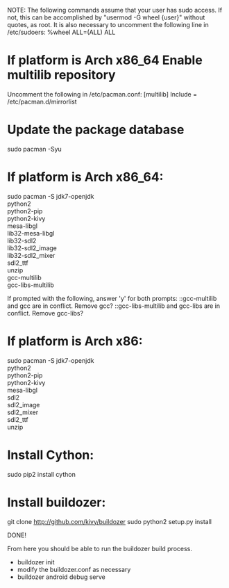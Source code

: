 NOTE: The following commands assume that your user has sudo access. If not, this can be accomplished by "usermod -G wheel {user}" without quotes, as root. It is also necessary to uncomment the following line in /etc/sudoers:
%wheel ALL=(ALL) ALL


If platform is Arch x86_64 Enable multilib repository
=========================================
Uncomment the following in /etc/pacman.conf:
[multilib]
Include = /etc/pacman.d/mirrorlist

Update the package database 
=======================
sudo pacman -Syu

If platform is Arch x86_64:
====================
sudo pacman -S jdk7-openjdk \
python2 \
python2-pip \
python2-kivy \
mesa-libgl \
lib32-mesa-libgl \
lib32-sdl2 \
lib32-sdl2_image \
lib32-sdl2_mixer \
sdl2_ttf \
unzip \
gcc-multilib \
gcc-libs-multilib

If prompted with the following, answer 'y' for both prompts:
::gcc-multilib and gcc are in conflict. Remove gcc?
::gcc-libs-multilib and gcc-libs are in conflict. Remove gcc-libs?

If platform is Arch x86:
==================
sudo pacman -S jdk7-openjdk \
python2 \
python2-pip \
python2-kivy \
mesa-libgl \
sdl2 \
sdl2_image \
sdl2_mixer \
sdl2_ttf \
unzip


Install Cython:
===========
sudo pip2 install cython


Install buildozer:
==============
git clone http://github.com/kivy/buildozer
sudo python2 setup.py install


DONE!

From here you should be able to run the buildozer build process.
- buildozer init
- modify the buildozer.conf as necessary
- buildozer android debug serve
